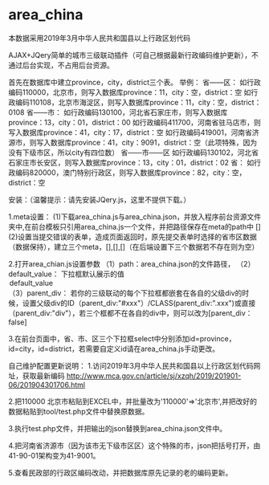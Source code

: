 # area_china
本数据采用2019年3月中华人民共和国县以上行政区划代码

AJAX+JQery简单的城市三级联动插件（可自己根据最新行政编码维护更新），不通过后台实现，不占用后台资源。



首先在数据库中建立province，city，district三个表。
举例：
省——区：
如行政编码110000，北京市，则写入数据库province：11，city：空，district：空
如行政编码110108，北京市海淀区，则写入数据库province：11，city：空，district：0108
省——市：
如行政编码130100，河北省石家庄市，则写入数据库province：13，city：01，district：00
如行政编码411700，河南省驻马店市，则写入数据库province：41，city：17，district：空
如行政编码419001，河南省济源市，则写入数据库province：41，city：9091，district：空（此项特殊，因为没有下级市区，所以city有四位数）
省——市——区
如行政编码130102，河北省石家庄市长安区，则写入数据库province：13，city：01，district：02
省：
如行政编码820000，澳门特别行政区，则写入数据库province：82，city：空，district：空










安装：（温馨提示：请先安装JQery.js，这里不提供下载。）

1.meta设置：
(1)下载area_china.js与area_china.json，并放入程序前台资源文件夹中,在前台模板只引用area_china.js一个文件，并把路径保存在meta的path中 [<meta name="path" content="你的文件路径">]
(2)设置当提交错误的表单，造成页面返回时，原先提交表单时选择的省市区数据（数据保持），建立三个meta，[<meta name="province" content="省数据">],[<meta name="city" content="市数据">],[<meta name="district" content="区数据">]（在后端设置下三个数据若不存在则为空）

2.打开area_chian.js设置参数
（1）path：area_china.json的文件路径，
（2）default_value： 下拉框默认展示的值<option value="">default_value</option>
（3）parent_div： 若你的三级联动的每个下拉框都嵌套在各自的父级div的时候，设置父级div的ID（parent_div:"#xxx"）/CLASS(parent_div:".xxx")或直接（parent_div:"div"），若三个框都不在各自的div中，则可以改为[parent_div：false]

3.在前台页面中，省、市、区三个下拉框select中分别添加id=province，id=city，id=district，若需要自定义id请在area_china.js手动更改。














自己维护配置更新说明：
1.访问2019年3月中华人民共和国县以上行政区划代码网址，获取最新编码
http://www.mca.gov.cn/article/sj/xzqh/2019/201901-06/201904301706.html

2.把110000 	北京市粘贴到EXCEL中，并批量改为'110000'=>'北京市',并把改好的数据粘贴到tool/test.php文件中替换原数据。

3.执行test.php文件，并把输出的json替换到area_china.json文件中。

4.把河南省济源市（因为该市无下级市区区）这个特殊的市，json把括号打开，由41-90-01架构变为41-9001。

5.查看民政部的行政区编码改动，并把数据库原先记录的老的编码更新。
